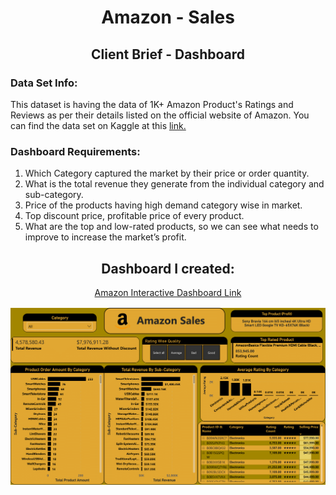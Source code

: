 <h1 align="center">Amazon - Sales</h1>
<h2 align="center">Client Brief - Dashboard</h2>

<P>
  <h3>Data Set Info:</h3>
  This dataset is having the data of 1K+ Amazon Product's Ratings and Reviews as per their details listed on the official website of Amazon. You can find the data set on Kaggle at 
  this <a href="https://www.kaggle.com/datasets/karkavelrajaj/amazon-sales-dataset">link.</a>
</P>
  
<P>
  <h3>Dashboard Requirements:</h3>
  <p>
    <ol>
      <li>Which Category captured the market by their price or order quantity.</li>
      <li>What is the total revenue they generate from the individual category and sub-category.</li>
      <li>Price of the products having high demand category wise in market.</li>
      <li>Top discount price, profitable price of every product.</li>
      <li>What are the top and low-rated products, so we can see what needs to improve to increase the market’s profit.</li>
    </ol>
  </p>
</P>

<p>
  <h2 align="center">Dashboard I created:</h2>
  <p align="center">
    <a href="https://app.powerbi.com/view? 
          r=eyJrIjoiMzQxODI4MTAtNGU5Zi00MmNhLWEzNmUtYjNkYTFmMDAyMTc0IiwidCI6ImQxNzU2NzliLWFjZDMtNDY0NC1iZTgyLWFmMDQxOTgyOTc3YSIsImMiOjZ9">Amazon Interactive Dashboard Link</a>
  </p>
  <P>
    <img src="Amazon - Dashboard Images/Amazon - Dashboard-1.png">
  </P>
</p>
